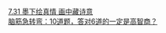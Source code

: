   
[7.31 墨下绘真情 画中藏诗意](http://www.dianyue.me/archives/140/umtqdd2bjd02wb62/)  
[脑筋急转弯：10道题，答对6道的一定是高智商？](http://www.dianyue.me/archives/580/hlsecdjmm76kle0w/)